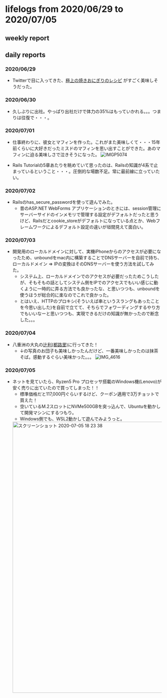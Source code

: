 # lifelogs from 2020/06/29 to 2020/07/05

## weekly report

## daily reports

### 2020/06/29

* Twitterで目に入ってきた、[極上の焼きおにぎりのレシピ](https://twitter.com/cheap_yummy/status/1277124103468531712) がすごく美味しそうだった。

### 2020/06/30

* 久しぶりに出社。やっぱり出社だけで体力の35%はもっていかれる。。。つまりは往復で・・・。

### 2020/07/01

* 仕事終わりに、彼女とマフィンを作った。これがまた美味しくて・・・15年前くらいに大好きだったミスドのマフィンを思い出すことができた。あのマフィンに迫る美味しさで泣きそうになった。
  ![IMGP5074](https://user-images.githubusercontent.com/10176164/86263550-5b87ca80-bbfc-11ea-8044-7094bf3e999b.JPG)

* Rails Tutorialの5章あたりを眺めていて思ったのは、Railsの知識が4系で止まっているということ・・・。圧倒的な場数不足。常に最前線に立っていたい。

### 2020/07/02

* Railsのhas_secure_passwordを使って遊んでみた。
  * 昔のASP.NET WebForms アプリケーションのときには、session管理にサーバーサイドのインメモリで管理する設定がデフォルトだったと思うけど、Railsだとcookie_storeがデフォルトになっている点とか、Webフレームワークによるデフォルト設定の違いが垣間見えて面白い。

### 2020/07/03

* 開発用のローカルドメインに対して、実機iPhoneからのアクセスが必要になったため、unboundをmac内に構築することでDNSサーバーを自前で持ち、ローカルドメイン => IPの変換はそのDNSサーバーを使う方法を試してみた。
  * システム上、ローカルドメインでのアクセスが必要だったためこうしたが、そもそもの話としてシステム側をIPでのアクセスでもいい感じに動くように一時的に弄る方法でも良かったな、と思いつつも、unboundを使うほうが総合的に楽なのでこれで良かった。
  * とはいえ、HTTPのプロキシ(そういえば串というスラングもあったことを今思い出した)を自前で立てて、そちらでフォワーディングするやり方でもいいなーと思いつつも、実現できるだけの知識が無かったので断念した。。。

### 2020/07/04

* 八重洲の大丸の[辻利(都路里)](https://www.giontsujiri.co.jp/)に行ってきた！
  * ↓の写真のお団子も美味しかったんだけど、一番美味しかったのは抹茶そば。感動するぐらい美味かった。。。
    ![IMG_4616](https://user-images.githubusercontent.com/10176164/86552651-9898e780-bf83-11ea-9228-ce11c7e917eb.jpg)


### 2020/07/05

* ネットを見ていたら、Ryzen5 Pro プロセッサ搭載のWindows機(Lenovo)が安く売りに出ていたので買ってしまった！！
  * 標準価格だと117,000円ぐらいするけど、クーポン適用で3万チョットで買えた！
  * 空いているM.2スロットにNVMe500GBを突っ込んで、Ubuntuを動かして開発マシンにするつもり。
  * Windows側でも、WSL2動かして遊んでみようっと。
  <img width="873" alt="スクリーンショット 2020-07-05 18 23 38" src="https://user-images.githubusercontent.com/10176164/86552839-1b21a700-bf84-11ea-841a-d0ee6e4ca308.png">